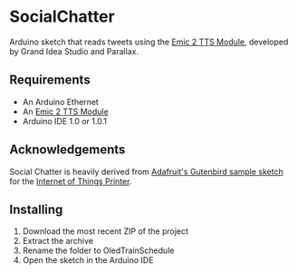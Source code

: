 SocialChatter
=============

Arduino sketch that reads tweets using the [Emic 2 TTS Module](http://www.grandideastudio.com/portfolio/emic-2-text-to-speech-module/), developed by Grand Idea Studio and Parallax.

Requirements
------------
* An Arduino Ethernet
* An [Emic 2 TTS Module](http://www.adafruit.com/products/924)
* Arduino IDE 1.0 or 1.0.1

Acknowledgements
----------------
Social Chatter is heavily derived from [Adafruit's Gutenbird sample sketch](https://github.com/adafruit/Adafruit-Tweet-Receipt)
for the [Internet of Things Printer](http://www.adafruit.com/products/717).

Installing
----------
1. Download the most recent ZIP of the project
2. Extract the archive
3. Rename the folder to OledTrainSchedule
3. Open the sketch in the Arduino IDE
